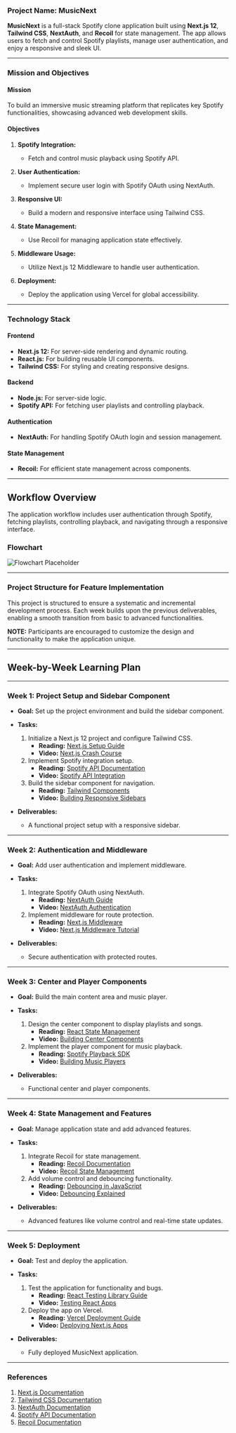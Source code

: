 ### **Project Name: MusicNext**

**MusicNext** is a full-stack Spotify clone application built using **Next.js 12**, **Tailwind CSS**, **NextAuth**, and **Recoil** for state management. The app allows users to fetch and control Spotify playlists, manage user authentication, and enjoy a responsive and sleek UI.

---

### **Mission and Objectives**

#### **Mission**  
To build an immersive music streaming platform that replicates key Spotify functionalities, showcasing advanced web development skills.

#### **Objectives**  
1. **Spotify Integration:**  
   - Fetch and control music playback using Spotify API.  

2. **User Authentication:**  
   - Implement secure user login with Spotify OAuth using NextAuth.  

3. **Responsive UI:**  
   - Build a modern and responsive interface using Tailwind CSS.  

4. **State Management:**  
   - Use Recoil for managing application state effectively.  

5. **Middleware Usage:**  
   - Utilize Next.js 12 Middleware to handle user authentication.

6. **Deployment:**  
   - Deploy the application using Vercel for global accessibility.

---

### **Technology Stack**

#### **Frontend**  
- **Next.js 12:** For server-side rendering and dynamic routing.  
- **React.js:** For building reusable UI components.  
- **Tailwind CSS:** For styling and creating responsive designs.  

#### **Backend**  
- **Node.js:** For server-side logic.  
- **Spotify API:** For fetching user playlists and controlling playback.  

#### **Authentication**  
- **NextAuth:** For handling Spotify OAuth login and session management.  

#### **State Management**  
- **Recoil:** For efficient state management across components.

---

## **Workflow Overview**
The application workflow includes user authentication through Spotify, fetching playlists, controlling playback, and navigating through a responsive interface.

### **Flowchart**  
![Flowchart Placeholder](https://via.placeholder.com/800x400.png?text=Flowchart+Placeholder)

---

### **Project Structure for Feature Implementation**
This project is structured to ensure a systematic and incremental development process. Each week builds upon the previous deliverables, enabling a smooth transition from basic to advanced functionalities.

**NOTE:** Participants are encouraged to customize the design and functionality to make the application unique.

---

## **Week-by-Week Learning Plan**

---

### **Week 1: Project Setup and Sidebar Component**
- **Goal:** Set up the project environment and build the sidebar component.  
- **Tasks:**  
  1. Initialize a Next.js 12 project and configure Tailwind CSS.  
     - **Reading:** [Next.js Setup Guide](https://nextjs.org/docs/getting-started)  
     - **Video:** [Next.js Crash Course](https://www.youtube.com/watch?v=AKNvTxWOdKw)  
  2. Implement Spotify integration setup.  
     - **Reading:** [Spotify API Documentation](https://developer.spotify.com/documentation/web-api/)  
     - **Video:** [Spotify API Integration](https://www.youtube.com/watch?v=XBWfEqTZ4bk)  
  3. Build the sidebar component for navigation.  
     - **Reading:** [Tailwind Components](https://tailwindui.com/)  
     - **Video:** [Building Responsive Sidebars](https://www.youtube.com/watch?v=4q2vvZn5aoo)  

- **Deliverables:**  
  - A functional project setup with a responsive sidebar.

---

### **Week 2: Authentication and Middleware**
- **Goal:** Add user authentication and implement middleware.  
- **Tasks:**  
  1. Integrate Spotify OAuth using NextAuth.  
     - **Reading:** [NextAuth Guide](https://next-auth.js.org/getting-started/introduction)  
     - **Video:** [NextAuth Authentication](https://www.youtube.com/watch?v=RHFmsoiVtKE)  
  2. Implement middleware for route protection.  
     - **Reading:** [Next.js Middleware](https://nextjs.org/docs/middleware)  
     - **Video:** [Next.js Middleware Tutorial](https://www.youtube.com/watch?v=HxWMJf0BdxM)  

- **Deliverables:**  
  - Secure authentication with protected routes.

---

### **Week 3: Center and Player Components**
- **Goal:** Build the main content area and music player.  
- **Tasks:**  
  1. Design the center component to display playlists and songs.  
     - **Reading:** [React State Management](https://reactjs.org/docs/hooks-state.html)  
     - **Video:** [Building Center Components](https://www.youtube.com/watch?v=2jT3HlRE5Hg)  
  2. Implement the player component for music playback.  
     - **Reading:** [Spotify Playback SDK](https://developer.spotify.com/documentation/web-playback-sdk/)  
     - **Video:** [Building Music Players](https://www.youtube.com/watch?v=kK1a4nEPJwg)  

- **Deliverables:**  
  - Functional center and player components.

---

### **Week 4: State Management and Features**
- **Goal:** Manage application state and add advanced features.  
- **Tasks:**  
  1. Integrate Recoil for state management.  
     - **Reading:** [Recoil Documentation](https://recoiljs.org/docs/introduction/getting-started)  
     - **Video:** [Recoil State Management](https://www.youtube.com/watch?v=_ISAA_Jt9kI)  
  2. Add volume control and debouncing functionality.  
     - **Reading:** [Debouncing in JavaScript](https://www.geeksforgeeks.org/debouncing-in-javascript/)  
     - **Video:** [Debouncing Explained](https://www.youtube.com/watch?v=IbteEG15pHw)  

- **Deliverables:**  
  - Advanced features like volume control and real-time state updates.

---

### **Week 5: Deployment**
- **Goal:** Test and deploy the application.  
- **Tasks:**  
  1. Test the application for functionality and bugs.  
     - **Reading:** [React Testing Library Guide](https://testing-library.com/docs/react-testing-library/intro/)  
     - **Video:** [Testing React Apps](https://www.youtube.com/watch?v=8Xwq35cPwYg)  
  2. Deploy the app on Vercel.  
     - **Reading:** [Vercel Deployment Guide](https://vercel.com/docs)  
     - **Video:** [Deploying Next.js Apps](https://www.youtube.com/watch?v=2HBIzEx6IZA)  

- **Deliverables:**  
  - Fully deployed MusicNext application.

---

### **References**
1. [Next.js Documentation](https://nextjs.org/docs)  
2. [Tailwind CSS Documentation](https://tailwindcss.com/docs)  
3. [NextAuth Documentation](https://next-auth.js.org/)  
4. [Spotify API Documentation](https://developer.spotify.com/documentation/web-api/)  
5. [Recoil Documentation](https://recoiljs.org/docs/introduction/getting-started)  


